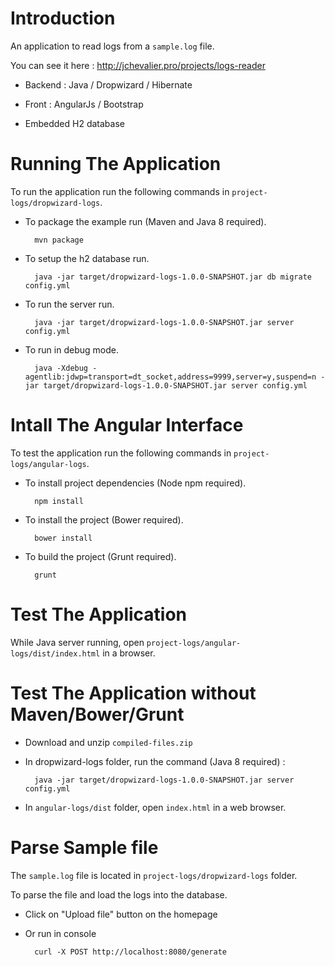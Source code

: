 # Introduction

An application to read logs from a `sample.log` file.

You can see it here : http://jchevalier.pro/projects/logs-reader

* Backend : Java / Dropwizard / Hibernate

* Front : AngularJs / Bootstrap

* Embedded H2 database

# Running The Application

To run the application run the following commands in `project-logs/dropwizard-logs`.

* To package the example run (Maven and Java 8 required).

        mvn package

* To setup the h2 database run.

		java -jar target/dropwizard-logs-1.0.0-SNAPSHOT.jar db migrate config.yml

* To run the server run.

        java -jar target/dropwizard-logs-1.0.0-SNAPSHOT.jar server config.yml

* To run in debug mode.
	
		java -Xdebug -agentlib:jdwp=transport=dt_socket,address=9999,server=y,suspend=n -jar target/dropwizard-logs-1.0.0-SNAPSHOT.jar server config.yml

# Intall The Angular Interface

To test the application run the following commands in `project-logs/angular-logs`.

* To install project dependencies (Node npm required).

		npm install

* To install the project (Bower required).

		bower install

* To build the project (Grunt required).
		
		grunt

# Test The Application

While Java server running, open `project-logs/angular-logs/dist/index.html` in a browser.

# Test The Application without Maven/Bower/Grunt

* Download and unzip `compiled-files.zip`

* In dropwizard-logs folder, run the command (Java 8 required) :
 		
		java -jar target/dropwizard-logs-1.0.0-SNAPSHOT.jar server config.yml

* In `angular-logs/dist` folder, open `index.html` in a web browser.

# Parse Sample file

The `sample.log` file is located in `project-logs/dropwizard-logs` folder.

To parse the file and load the logs into the database.

* Click on "Upload file" button on the homepage

* Or run in console 

		curl -X POST http://localhost:8080/generate


